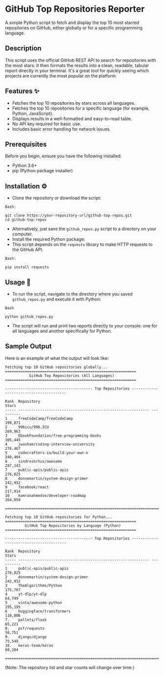# GitHub Top Repositories Reporter
A simple Python script to fetch and display the top 10 most starred repositories on GitHub, either globally or for a specific programming language.

## Description
This script uses the official GitHub REST API to search for repositories with the most stars. It then formats the results into a clean, readable, tabular report directly in your terminal. It's a great tool for quickly seeing which projects are currently the most popular on the platform.

## Features ✨
- Fetches the top 10 repositories by stars across all languages.
- Fetches the top 10 repositories for a specific language (for example, Python, JavaScript).
- Displays results in a well-formatted and easy-to-read table.
- No API key required for basic use.
- Includes basic error handling for network issues.

## Prerequisites
Before you begin, ensure you have the following installed:
- Python 3.6+
- pip (Python package installer)

## Installation ⚙️
* Clone the repository or download the script:
````
Bash:

git clone https://your-repository-url/github-top-repos.git
cd github-top-repos
````
* Alternatively, just save the ````github_repos.py```` script to a directory on your computer.
* Install the required Python package:
* This script depends on the ````requests```` library to make HTTP requests to the GitHub API.
````
Bash:

pip install requests
````
## Usage 🚀
* To run the script, navigate to the directory where you saved ````github_repos.py```` and execute it with Python:
````
Bash

python github_repos.py
````
* The script will run and print two reports directly to your console: one for all languages and another specifically for Python.

## Sample Output
Here is an example of what the output will look like:
````
Fetching top 10 GitHub repositories globally...
============================================================
           GitHub Top Repositories (All Languages)
============================================================

---------------------------------------- Top Repositories ----------------------------------------

Rank  Repository                                                   Stars
----- ------------------------------------------------------------ ----------
1     freeCodeCamp/freeCodeCamp                                    399,871
2     996icu/996.ICU                                               269,963
3     EbookFoundation/free-programming-books                       305,445
4     jwasham/coding-interview-university                          276,467
5     codecrafters-io/build-your-own-x                             240,404
6     sindresorhus/awesome                                         287,143
7     public-apis/public-apis                                      276,825
8     donnemartin/system-design-primer                             242,932
9     facebook/react                                               217,914
10    kamranahmedse/developer-roadmap                              264,059

================================================================================

Fetching top 10 GitHub repositories for Python...
============================================================
         GitHub Top Repositories by Language (Python)
============================================================

---------------------------------------- Top Repositories ----------------------------------------

Rank  Repository                                                   Stars
----- ------------------------------------------------------------ ----------
1     public-apis/public-apis                                      276,825
2     donnemartin/system-design-primer                             242,932
3     TheAlgorithms/Python                                         175,767
4     yt-dlp/yt-dlp                                                64,749
5     vinta/awesome-python                                         195,195
6     huggingface/transformers                                     118,806
7.    pallets/flask                                                65,221
8.    psf/requests                                                 50,751
9.    django/django                                                75,549
10.   keras-team/keras                                             60,204

================================================================================
````

(Note: The repository list and star counts will change over time.)
